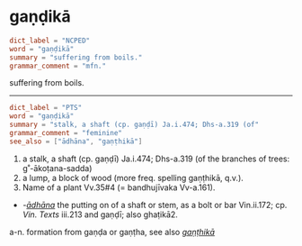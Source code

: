 # gaṇḍikā

``` toml
dict_label = "NCPED"
word = "gaṇḍikā"
summary = "suffering from boils."
grammar_comment = "mfn."
```

suffering from boils.

--------------------

``` toml
dict_label = "PTS"
word = "gaṇḍikā"
summary = "stalk, a shaft (cp. gaṇḍī) Ja.i.474; Dhs-a.319 (of"
grammar_comment = "feminine"
see_also = ["ādhāna", "gaṇṭhikā"]
```

1. a stalk, a shaft (cp. gaṇḍī) Ja.i.474; Dhs\-a.319 (of the branches of trees: g˚\-ākoṭana\-sadda)
2. a lump, a block of wood (more freq. spelling gaṇṭhikā, q.v.).
3. Name of a plant Vv.35#4 (= bandhujīvaka Vv\-a.161).

* *\-[ādhāna](ādhāna.md)* the putting on of a shaft or stem, as a bolt or bar Vin.ii.172; cp. *Vin. Texts* iii.213 and gaṇḍī; also ghaṭikā2.

a\-n. formation from gaṇḍa or gaṇṭha, see also *[gaṇṭhikā](gaṇṭhikā.md)*

